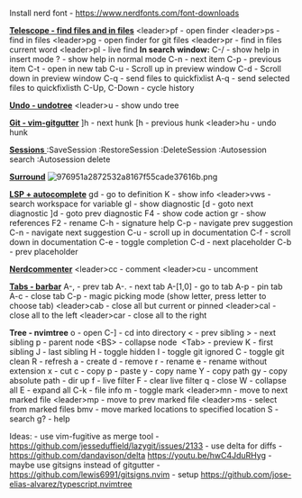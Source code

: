 Install nerd font - https://www.nerdfonts.com/font-downloads

<ins>**Telescope - find files and in files**</ins>
&lt;leader&gt;pf - open finder
&lt;leader&gt;ps - find in files
&lt;leader&gt;pg - open finder for git files
&lt;leader&gt;pr - find in files current word
&lt;leader&gt;pl - live find
**In search window:**
C-/ - show help in insert mode
? \- show help in normal mode
C-n - next item
C-p - previous item
C-t - open in new tab
C-u - Scroll up in preview window
C-d - Scroll down in preview window
C-q - send files to quickfixlist
A-q - send selected files to quickfixlisth
C-Up, C-Down - cycle history

<ins>**Undo - undotree**</ins>
&lt;leader&gt;u - show undo tree

<ins>**Git - vim-gitgutter**</ins>
\]h - next hunk
\[h - previous hunk
&lt;leader&gt;hu - undo hunk

**<ins>Sessions</ins>**<ins>
</ins>:SaveSession
:RestoreSession
:DeleteSession
:Autosession search
:Autosession delete

<ins>**Surround**</ins>
![976951a2872532a8167f55cade37616b.png](:/6af636d1c4294f459ec6ca1bf6a578a4)

<ins>**LSP + autocomplete**</ins>
gd - go to definition
K - show info
&lt;leader&gt;vws - search workspace for variable
gl - show diagnostic
\[d - goto next diagnostic
\]d - goto prev diagnostic
F4 - show code action
gr - show references
F2 - rename
C-h - signature help
C-p - navigate prev suggestion
C-n - navigate next suggestion
C-u - scroll up in documentation
C-f - scroll down in documentation
C-e - toggle completion
C-d - next placeholder
C-b - prev placeholder

<ins>**Nerdcommenter**</ins>
&lt;leader&gt;cc - comment
&lt;leader&gt;cu - uncomment

<ins>**Tabs - barbar**</ins>
A-, - prev tab
A-. - next tab
A-\[1,0\] - go to tab
A-p - pin tab
A-c - close tab
C-p - magic picking mode (show letter, press letter to choose tab)
&lt;leader&gt;cab - close all but current or pinned
&lt;leader&gt;cal - close all to the left
&lt;leader&gt;car - close all to the right

**Tree - nvimtree**
o - open
C-\] - cd into directory
< \- prev sibling
\> \- next sibling
p - parent node
&lt;BS&gt; - collapse node
 &lt;Tab&gt; - preview
K - first sibling
J - last sibling
H - toggle hidden
I - toggle git ignored
C - toggle git clean
R - refresh
a - create
d - remove
r - rename
e - rename without extension
x - cut
c - copy
p - paste
y - copy name
Y - copy path
gy - copy absolute path
\- dir up
f - live filter
F - clear live filter
q - close
W - collapse all
E - expand all
C-k - file info
m - toggle mark
&lt;leader&gt;mn - move to next marked file
&lt;leader&gt;mp - move to prev marked file
&lt;leader&gt;ms - select from marked files
bmv - move marked locations to specified location
S - search
g? - help

Ideas:
\- use vim-fugitive as merge tool - https://github.com/jesseduffield/lazygit/issues/2133
\- use delta for diffs - https://github.com/dandavison/delta https://youtu.be/hwC4JduRHyg
\- maybe use gitsigns instead of gitgutter - https://github.com/lewis6991/gitsigns.nvim
\- setup https://github.com/jose-elias-alvarez/typescript.nvimtree



